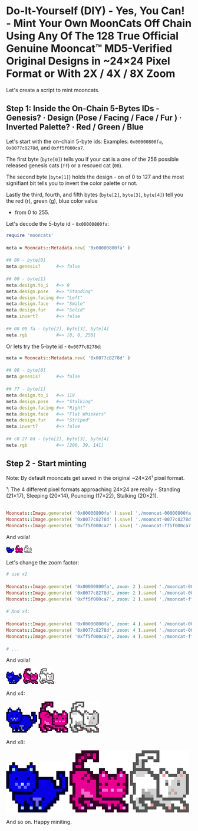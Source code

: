 # Do-It-Yourself (DIY) - Yes, You Can! - Mint Your Own MoonCats Off Chain Using Any Of The 128 True Official Genuine Mooncat™ MD5-Verified Original Designs in ~24×24 Pixel Format or With 2X / 4X / 8X Zoom



Let's create a script to mint mooncats.



## Step 1:  Inside the On-Chain 5-Bytes IDs  - Genesis? · Design (Pose / Facing / Face / Fur ) · Inverted Palette? · Red / Green / Blue


Let's start with the on-chain 5-byte ids:
Examples: `0x00000800fa`,
`0x0077c8278d`, and `0xff5f000ca7`.

The first byte (`byte[0]`)
tells you if your cat is a one of the 256
possible released genesis cats (`ff`)
or a rescued cat (`00`).

The second byte (`byte[1]`)
holds the design - on of 0
to 127 and the most signifiant bit tells you to invert the color palette or not.

Lastly the third, fourth, and fifth bytes
(`byte[2]`, `byte[3]`, `byte[4]`)
tell you the red (r), green (g), blue color value
- from 0 to 255.


Let's decode the 5-byte id - `0x00000800fa`:

``` ruby
require 'mooncats'

meta = Mooncats::Metadata.new( '0x00000800fa' )

## 00 - byte[0]
meta.genesis?      #=> false

## 00 - byte[1]
meta.design.to_i   #=> 0
meta.design.pose   #=> "Standing"
meta.design.facing #=> "Left"
meta.design.face   #=> "Smile"
meta.design.fur    #=> "Solid"
meta.invert?       #=> false

## 08 00 fa - byte[2], byte[3], byte[4]
meta.rgb           #=> [8, 0, 250]
```

Or lets try the 5-byte id - `0x0077c8278d`:

``` ruby
meta = Mooncats::Metadata.new( '0x0077c8278d' )

## 00 - byte[0]
meta.genesis?      #=> false

## 77 - byte[1]
meta.design.to_i   #=> 119
meta.design.pose   #=> "Stalking"
meta.design.facing #=> "Right"
meta.design.face   #=> "Flat Whiskers"
meta.design.fur    #=> "Striped"
meta.invert?       #=> false

## c8 27 8d - byte[2], byte[3], byte[4]
meta.rgb           #=> [200, 39, 141]
```


## Step 2 - Start minting

Note: By default mooncats get saved in the original ~24×24¹ pixel format.

¹: The 4 different pixel formats approaching 24×24 are really -
Standing (21×17), Sleeping (20×14), Pouncing (17×22), Stalking (20×21).


``` ruby

Mooncats::Image.generate( '0x00000800fa' ).save( './mooncat-00000800fa.png' )
Mooncats::Image.generate( '0x0077c8278d' ).save( './mooncat-0077c8278d.png' )
Mooncats::Image.generate( '0xff5f000ca7' ).save( './mooncat-ff5f000ca7.png' )

```

And voila!

![](i/mooncat-00000800fa.png)
![](i/mooncat-0077c8278d.png)
![](i/mooncat-ff5f000ca7.png)


Let's change the zoom factor:

``` ruby
# use x2

Mooncats::Image.generate( '0x00000800fa', zoom: 2 ).save( './mooncat-00000800fa_x2.png' )
Mooncats::Image.generate( '0x0077c8278d', zoom: 2 ).save( './mooncat-0077c8278d_x2.png' )
Mooncats::Image.generate( '0xff5f000ca7', zoom: 2 ).save( './mooncat-ff5f000ca7_x2.png' )

# And x4:

Mooncats::Image.generate( '0x00000800fa', zoom: 4 ).save( './mooncat-00000800fa_x4.png' )
Mooncats::Image.generate( '0x0077c8278d', zoom: 4 ).save( './mooncat-0077c8278d_x4.png' )
Mooncats::Image.generate( '0xff5f000ca7', zoom: 4 ).save( './mooncat-ff5f000ca7_x4.png' )

# ...
```

And voila!

![](i/mooncat-00000800fa_x2.png)
![](i/mooncat-0077c8278d_x2.png)
![](i/mooncat-ff5f000ca7_x2.png)


And x4:

![](i/mooncat-00000800fa_x4.png)
![](i/mooncat-0077c8278d_x4.png)
![](i/mooncat-ff5f000ca7_x4.png)


And x8:

![](i/mooncat-00000800fa_x8.png)
![](i/mooncat-0077c8278d_x8.png)
![](i/mooncat-ff5f000ca7_x8.png)

And so on. Happy miniting.



